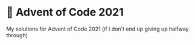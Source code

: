 # 🎄 Advent of Code 2021
My solutions for Advent of Code 2021 (if I don't end up giving up halfway through)
